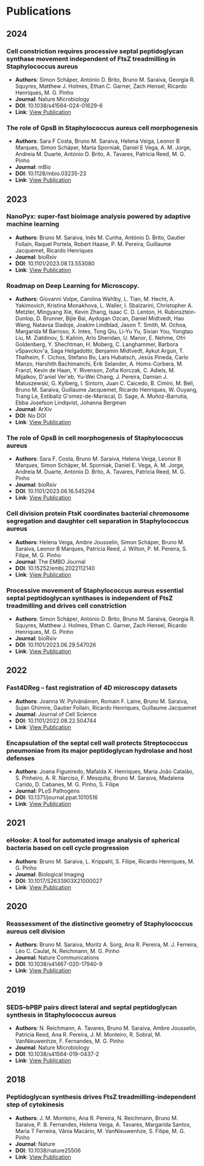 # Publications

## 2024

### Cell constriction requires processive septal peptidoglycan synthase movement independent of FtsZ treadmilling in Staphylococcus aureus
- **Authors**: Simon Schäper, António D. Brito, Bruno M. Saraiva, Georgia R. Squyres, Matthew J. Holmes, Ethan C. Garner, Zach Hensel, Ricardo Henriques, M. G. Pinho
- **Journal**: Nature Microbiology
- **DOI**: 10.1038/s41564-024-01629-6
- **Link**: [View Publication](https://www.semanticscholar.org/paper/1da77c88256fe8bb4de529845076a76b33024ede)

### The role of GpsB in Staphylococcus aureus cell morphogenesis
- **Authors**: Sara F Costa, Bruno M. Saraiva, Helena Veiga, Leonor B Marques, Simon Schäper, Marta Sporniak, Daniel E Vega, A. M. Jorge, Andreia M. Duarte, António D. Brito, A. Tavares, Patricia Reed, M. G. Pinho
- **Journal**: mBio
- **DOI**: 10.1128/mbio.03235-23
- **Link**: [View Publication](https://www.semanticscholar.org/paper/6a2b95e01e6e5512246b992c36b410323625a296)

## 2023

### NanoPyx: super-fast bioimage analysis powered by adaptive machine learning
- **Authors**: Bruno M. Saraiva, Inês M. Cunha, António D. Brito, Gautier Follain, Raquel Portela, Robert Haase, P. M. Pereira, Guillaume Jacquemet, Ricardo Henriques
- **Journal**: bioRxiv
- **DOI**: 10.1101/2023.08.13.553080
- **Link**: [View Publication](https://www.semanticscholar.org/paper/541f18dc931489afde6a6f1bce263993c4bbf361)

### Roadmap on Deep Learning for Microscopy.
- **Authors**: Giovanni Volpe, Carolina Wahlby, L. Tian, M. Hecht, A. Yakimovich, Kristina Monakhova, L. Waller, I. Sbalzarini, Christopher A. Metzler, Mingyang Xie, Kevin Zhang, Isaac C. D. Lenton, H. Rubinsztein-Dunlop, D. Brunner, Bijie Bai, Aydogan Ozcan, Daniel Midtvedt, Hao Wang, Natavsa Sladoje, Joakim Lindblad, Jason T. Smith, M. Ochoa, Margarida M Barroso, X. Intes, Tong Qiu, Li-Yu Yu, Sixian You, Yongtao Liu, M. Ziatdinov, S. Kalinin, Arlo Sheridan, U. Manor, E. Nehme, Ofri Goldenberg, Y. Shechtman, H. Moberg, C. Langhammer, Barbora vSpavckov'a, Saga Helgadottir, Benjamin Midtvedt, Aykut Argun, T. Thalheim, F. Cichos, Stefano Bo, Lars Hubatsch, Jesús Pineda, Carlo Manzo, Harshith Bachimanchi, Erik Selander, A. Homs-Corbera, M. Franzl, Kevin de Haan, Y. Rivenson, Zofia Korczak, C. Adiels, M. Mijalkov, D'aniel Ver'eb, Yu-Wei Chang, J. Pereira, Damian J. Matuszewski, G. Kylberg, I. Sintorn, Juan C. Caicedo, B. Cimini, M. Bell, Bruno M. Saraiva, Guillaume Jacquemet, Ricardo Henriques, W. Ouyang, Trang Le, Estibaliz G'omez-de-Mariscal, D. Sage, A. Muñoz-Barrutia, Ebba Josefson Lindqvist, Johanna Bergman
- **Journal**: ArXiv
- **DOI**: No DOI
- **Link**: [View Publication](https://www.semanticscholar.org/paper/6f6fca9320b2766f860da810cda3dd30154e1b23)

### The role of GpsB in cell morphogenesis of Staphylococcus aureus
- **Authors**: Sara F. Costa, Bruno M. Saraiva, Helena Veiga, Leonor B Marques, Simon Schäper, M. Sporniak, Daniel E. Vega, A. M. Jorge, Andreia M. Duarte, António D. Brito, A. Tavares, Patricia Reed, M. G. Pinho
- **Journal**: bioRxiv
- **DOI**: 10.1101/2023.06.16.545294
- **Link**: [View Publication](https://www.semanticscholar.org/paper/70a86f202753d926eb8bb95892380b110bb7fb91)

### Cell division protein FtsK coordinates bacterial chromosome segregation and daughter cell separation in Staphylococcus aureus
- **Authors**: Helena Veiga, Ambre Jousselin, Simon Schäper, Bruno M. Saraiva, Leonor B Marques, Patricia Reed, J. Wilton, P. M. Pereira, S. Filipe, M. G. Pinho
- **Journal**: The EMBO Journal
- **DOI**: 10.15252/embj.2022112140
- **Link**: [View Publication](https://www.semanticscholar.org/paper/a09e642d4a07c6122eaf65e095d5b9fa1fe24322)

### Processive movement of Staphylococcus aureus essential septal peptidoglycan synthases is independent of FtsZ treadmilling and drives cell constriction
- **Authors**: Simon Schäper, António D. Brito, Bruno M. Saraiva, Georgia R. Squyres, Matthew J. Holmes, Ethan C. Garner, Zach Hensel, Ricardo Henriques, M. G. Pinho
- **Journal**: bioRxiv
- **DOI**: 10.1101/2023.06.29.547026
- **Link**: [View Publication](https://www.semanticscholar.org/paper/eb6de171a2a8248f6ec42aaafbe65c168e1d3521)

## 2022

### Fast4DReg – fast registration of 4D microscopy datasets
- **Authors**: Joanna W. Pylvänäinen, Romain F. Laine, Bruno M. Saraiva, Sujan Ghimire, Gautier Follain, Ricardo Henriques, Guillaume Jacquemet
- **Journal**: Journal of Cell Science
- **DOI**: 10.1101/2022.08.22.504744
- **Link**: [View Publication](https://www.semanticscholar.org/paper/8d26e8e7b16e4135aa8bf1d2d40222f446357748)

### Encapsulation of the septal cell wall protects Streptococcus pneumoniae from its major peptidoglycan hydrolase and host defenses
- **Authors**: Joana Figueiredo, Mafalda X. Henriques, Maria João Catalão, S. Pinheiro, A. R. Narciso, F. Mesquita, Bruno M. Saraiva, Madalena Carido, D. Cabanes, M. G. Pinho, S. Filipe
- **Journal**: PLoS Pathogens
- **DOI**: 10.1371/journal.ppat.1010516
- **Link**: [View Publication](https://www.semanticscholar.org/paper/d6cd2be1f5b1702975ffdcaaf2c24115f4da0e69)

## 2021

### eHooke: A tool for automated image analysis of spherical bacteria based on cell cycle progression
- **Authors**: Bruno M. Saraiva, L. Krippahl, S. Filipe, Ricardo Henriques, M. G. Pinho
- **Journal**: Biological Imaging
- **DOI**: 10.1017/S2633903X21000027
- **Link**: [View Publication](https://www.semanticscholar.org/paper/7692255bd5de6b3ae1d6a5c740839cd513a76e7c)

## 2020

### Reassessment of the distinctive geometry of Staphylococcus aureus cell division
- **Authors**: Bruno M. Saraiva, Moritz A. Sorg, Ana R. Pereira, M. J. Ferreira, Léo C. Caulat, N. Reichmann, M. G. Pinho
- **Journal**: Nature Communications
- **DOI**: 10.1038/s41467-020-17940-9
- **Link**: [View Publication](https://www.semanticscholar.org/paper/9714b571b42df09b600900fb86befd35560426a4)

## 2019

### SEDS–bPBP pairs direct lateral and septal peptidoglycan synthesis in Staphylococcus aureus
- **Authors**: N. Reichmann, A. Tavares, Bruno M. Saraiva, Ambre Jousselin, Patricia Reed, Ana R. Pereira, J. M. Monteiro, R. Sobral, M. VanNieuwenhze, F. Fernandes, M. G. Pinho
- **Journal**: Nature Microbiology
- **DOI**: 10.1038/s41564-019-0437-2
- **Link**: [View Publication](https://www.semanticscholar.org/paper/87f2e506aa64735f6f67a07ec76cbe3a666f4abe)

## 2018

### Peptidoglycan synthesis drives FtsZ treadmilling-independent step of cytokinesis
- **Authors**: J. M. Monteiro, Ana R. Pereira, N. Reichmann, Bruno M. Saraiva, P. B. Fernandes, Helena Veiga, A. Tavares, Margarida Santos, Maria T Ferreira, Vânia Macário, M. VanNieuwenhze, S. Filipe, M. G. Pinho
- **Journal**: Nature
- **DOI**: 10.1038/nature25506
- **Link**: [View Publication](https://www.semanticscholar.org/paper/0567d396bcb3d6cee6f2b11ad5693a403a30ccd0)

